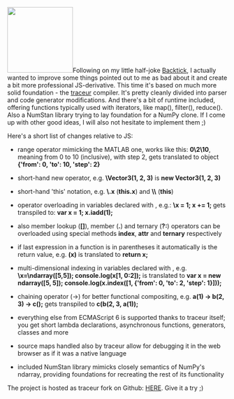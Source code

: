 <a href="http://algoholic.eu/wp-content/uploads/2014/06/stanscript.png"><img src="http://algoholic.eu/wp-content/uploads/2014/06/stanscript-150x150.png" alt="" title="stanscript" width="150" height="150" class="alignleft size-thumbnail wp-image-2077" /></a>Following on my little half-joke <a href="http://algoholic.eu/introducing-backtick-a-k-a-stanscript-a-clojurescalalisppython-inspired-javascript-superset/" title="Introducing BackTick, a.k.a. StanScript ; ) a Clojure/Scala/Lisp/Python-inspired JavaScript superset" target="_blank">Backtick</a>, I actually wanted to improve some things pointed out to me as bad about it and create a bit more professional JS-derivative. This time it's based on much more solid foundation - the <a href="https://github.com/google/traceur-compiler" target="_blank">traceur</a> compiler. It's pretty cleanly divided into parser and code generator modifications. And there's a bit of runtime included, offering functions typically used with iterators, like map(), filter(), reduce(). Also a NumStan library trying to lay foundation for a NumPy clone. If I come up with other good ideas, I will also not hesitate to implement them ;)

Here's a short list of changes relative to JS:

- range operator mimicking the MATLAB one, works like this: <strong>0\2\10</strong>, meaning from 0 to 10 (inclusive), with step 2, gets translated to object <strong>{'from': 0, 'to': 10, 'step': 2}</strong>

- short-hand new operator, e.g. <strong>\Vector3(1, 2, 3)</strong> is <strong>new Vector3(1, 2, 3)</strong>

- short-hand 'this' notation, e.g. <strong>\\.x</strong> (<strong>this.x</strong>) and <strong>\\\\</strong> (<strong>this</strong>)

- operator overloading in variables declared with \, e.g.: <strong>\x = 1; x += 1; </strong> gets transpiled to: <strong>var x = 1; x.__iadd__(1);</strong>

- also member lookup (<strong>[]</strong>), member (<strong>.</strong>) and ternary (<strong>?:</strong>) operators can be overloaded using special methods __index__, __attr__ and __ternary__ respectively

- if last expression in a function is in parentheses it automatically is the return value, e.g. <strong>(x)</strong> is translated to <strong>return x;</strong>

- multi-dimensional indexing in variables declared with \, e.g. <strong>\x=\ndarray([5,5]); console.log(x[1, 0:2]);</strong> is translated to <strong>var x = new ndarray([5, 5]); console.log(x.__index__([1, {'from': 0, 'to': 2, 'step': 1}]));</strong>

- chaining operator (->) for better functional compositing, e.g. <strong>a(1) -> b(2, 3) -> c();</strong> gets transpiled to <strong>c(b(2, 3, a(1));</strong>

- everything else from ECMAScript 6 is supported thanks to traceur itself; you get short lambda declarations, asynchronous functions, generators, classes and more

- source maps handled also by traceur allow for debugging it in the web browser as if it was a native language

- included NumStan library mimicks closely semantics of NumPy's ndarray, providing foundations for recreating the rest of its functionality

The project is hosted as traceur fork on Github: <a href="https://github.com/sadaszewski/stanscript-compiler" target="_blank">HERE</a>. Give it a try ;)
